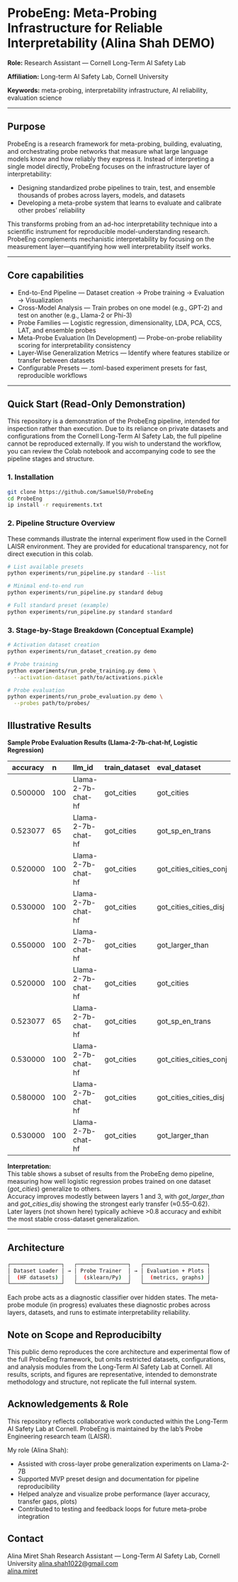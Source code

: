 # ProbeEng: Meta-Probing Infrastructure for Reliable Interpretability (Alina Shah DEMO) 

**Role:** Research Assistant — Cornell Long-Term AI Safety Lab

**Affiliation:** Long-term AI Safety Lab, Cornell University  

**Keywords:** meta-probing, interpretability infrastructure, AI reliability, evaluation science

---

## Purpose 

ProbeEng is a research framework for meta-probing, building, evaluating, and orchestrating probe networks that measure what large language models know and how reliably they express it.
Instead of interpreting a single model directly, ProbeEng focuses on the infrastructure layer of interpretability:
- Designing standardized probe pipelines to train, test, and ensemble thousands of probes across layers, models, and datasets
- Developing a meta-probe system that learns to evaluate and calibrate other probes’ reliability

This transforms probing from an ad-hoc interpretability technique into a scientific instrument for reproducible model-understanding research. ProbeEng complements mechanistic interpretability by focusing on the measurement layer—quantifying how well interpretability itself works.

---

## Core capabilities  

- End-to-End Pipeline — Dataset creation → Probe training → Evaluation → Visualization
- Cross-Model Analysis — Train probes on one model (e.g., GPT-2) and test on another (e.g., Llama-2 or Phi-3)
- Probe Families — Logistic regression, dimensionality, LDA, PCA, CCS, LAT, and ensemble probes
- Meta-Probe Evaluation (In Development) — Probe-on-probe reliability scoring for interpretability consistency
- Layer-Wise Generalization Metrics — Identify where features stabilize or transfer between datasets
- Configurable Presets — .toml-based experiment presets for fast, reproducible workflows

---

## Quick Start (Read-Only Demonstration) 

This repository is a demonstration of the ProbeEng pipeline, intended for inspection rather than execution.
Due to its reliance on private datasets and configurations from the Cornell Long-Term AI Safety Lab, the full pipeline cannot be reproduced externally.
If you wish to understand the workflow, you can review the Colab notebook and accompanying code to see the pipeline stages and structure.

### 1. Installation 

```bash
git clone https://github.com/SamuelS0/ProbeEng
cd ProbeEng
ip install -r requirements.txt
```

### 2. Pipeline Structure Overview
These commands illustrate the internal experiment flow used in the Cornell LAISR environment.
They are provided for educational transparency, not for direct execution in this colab. 

```bash
# List available presets
python experiments/run_pipeline.py standard --list

# Minimal end-to-end run
python experiments/run_pipeline.py standard debug

# Full standard preset (example)
python experiments/run_pipeline.py standard standard
```

### 3. Stage-by-Stage Breakdown (Conceptual Example)

```bash
# Activation dataset creation
python experiments/run_dataset_creation.py demo

# Probe training
python experiments/run_probe_training.py demo \
  --activation-dataset path/to/activations.pickle

# Probe evaluation
python experiments/run_probe_evaluation.py demo \
  --probes path/to/probes/
```


## Illustrative Results

**Sample Probe Evaluation Results (Llama-2-7b-chat-hf, Logistic Regression)**

| accuracy | n   | llm_id              | train_dataset | eval_dataset              | probe_method | layer | token_idx | split       | is_supervised | is_grouped | same_dataset | threshold | recovered_accuracy |
|:---------:|:----|:--------------------|:---------------|:---------------------------|:--------------|:------:|:-----------:|:-------------|:---------------|:-------------|:--------------|:-----------:|:--------------------:|
| 0.500000 | 100 | Llama-2-7b-chat-hf | got_cities | got_cities | lr | 1 | 0 | validation | True | False | True | 1.00 | 0.500000 |
| 0.523077 | 65  | Llama-2-7b-chat-hf | got_cities | got_sp_en_trans | lr | 1 | 0 | validation | True | False | False | 1.00 | 0.523077 |
| 0.520000 | 100 | Llama-2-7b-chat-hf | got_cities | got_cities_cities_conj | lr | 1 | 0 | validation | True | False | False | 0.97 | 0.536082 |
| 0.530000 | 100 | Llama-2-7b-chat-hf | got_cities | got_cities_cities_disj | lr | 1 | 0 | validation | True | False | False | 0.94 | 0.563830 |
| 0.550000 | 100 | Llama-2-7b-chat-hf | got_cities | got_larger_than | lr | 1 | 0 | validation | True | False | False | 1.00 | 0.550000 |
| 0.520000 | 100 | Llama-2-7b-chat-hf | got_cities | got_cities | lr | 3 | 0 | validation | True | False | True | 1.00 | 0.520000 |
| 0.523077 | 65  | Llama-2-7b-chat-hf | got_cities | got_sp_en_trans | lr | 3 | 0 | validation | True | False | False | 1.00 | 0.523077 |
| 0.530000 | 100 | Llama-2-7b-chat-hf | got_cities | got_cities_cities_conj | lr | 3 | 0 | validation | True | False | False | 0.97 | 0.546392 |
| 0.580000 | 100 | Llama-2-7b-chat-hf | got_cities | got_cities_cities_disj | lr | 3 | 0 | validation | True | False | False | 0.94 | 0.617021 |
| 0.530000 | 100 | Llama-2-7b-chat-hf | got_cities | got_larger_than | lr | 3 | 0 | validation | True | False | False | 1.00 | 0.530000 |

**Interpretation:**  
This table shows a subset of results from the ProbeEng demo pipeline, measuring how well logistic regression probes trained on one dataset (*got_cities*) generalize to others.  
Accuracy improves modestly between layers 1 and 3, with *got_larger_than* and *got_cities_disj* showing the strongest early transfer (≈0.55–0.62).  
Later layers (not shown here) typically achieve >0.8 accuracy and exhibit the most stable cross-dataset generalization.

---




## Architecture 
```bash
┌────────────────┐   ┌────────────────┐   ┌────────────────────┐
│ Dataset Loader │ → │ Probe Trainer  │ → │ Evaluation + Plots │
│  (HF datasets) │   │  (sklearn/Py)  │   │  (metrics, graphs) │
└────────────────┘   └────────────────┘   └────────────────────┘
```
Each probe acts as a diagnostic classifier over hidden states.
The meta-probe module (in progress) evaluates these diagnostic probes across layers, datasets, and runs to estimate interpretability reliability.

## Note on Scope and Reproducibilty 

This public demo reproduces the core architecture and experimental flow of the full ProbeEng framework,
but omits restricted datasets, configurations, and analysis modules from the
Long-Term AI Safety Lab at Cornell.
All results, scripts, and figures are representative,
intended to demonstrate methodology and structure, not replicate the full internal system. 
## Acknowledgements & Role 

This repository reflects collaborative work conducted within the Long-Term AI Safety Lab at Cornell.
ProbeEng is maintained by the lab’s Probe Engineering research team (LAISR).

My role (Alina Shah):
  - Assisted with cross-layer probe generalization experiments on Llama-2-7B
  - Supported MVP preset design and documentation for pipeline reproducibility
  - Helped analyze and visualize probe performance (layer accuracy, transfer gaps, plots)
  - Contributed to testing and feedback loops for future meta-probe integration
## Contact
Alina Miret Shah
Research Assistant — Long-Term AI Safety Lab, Cornell University
alina.shah1022@gmail.com  
[alina.miret](https://www.linkedin.com/in/alinamshah/)





